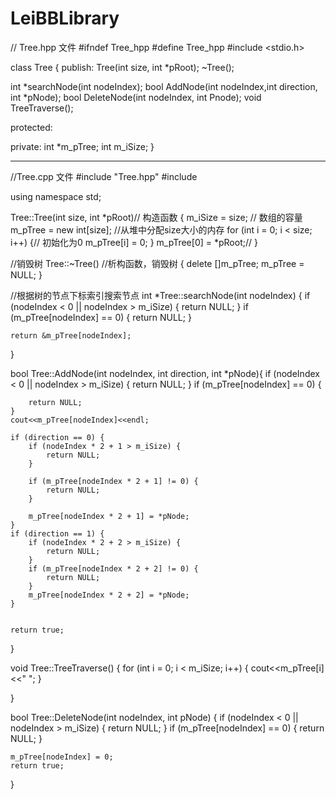 # LeiBBLibrary

// Tree.hpp 文件
#ifndef Tree_hpp
#define Tree_hpp
#include <stdio.h>

class Tree {
publish:
  Tree(int size, int *pRoot);
  ~Tree();
  
  int *searchNode(int nodeIndex);
  bool AddNode(int nodeIndex,int direction, int *pNode);
  bool DeleteNode(int nodeIndex, int Pnode);
  void TreeTraverse();
  
protected:

private:
  int *m_pTree;
  int m_iSize;
}

----------------------------------------------------------------------------
//Tree.cpp 文件
#include "Tree.hpp"
#include <iostream>

using namespace std;

Tree::Tree(int size, int *pRoot)// 构造函数
{
    m_iSize = size;                 // 数组的容量
    m_pTree = new int[size];        //从堆中分配size大小的内存
    for (int i = 0; i < size; i++) {// 初始化为0
        m_pTree[i] = 0;
    }
    m_pTree[0] = *pRoot;//
}

//销毁树
Tree::~Tree()       //析构函数，销毁树
{
    delete []m_pTree;
    m_pTree = NULL;
}

//根据树的节点下标索引搜索节点
int *Tree::searchNode(int nodeIndex)
{
    if (nodeIndex < 0 || nodeIndex > m_iSize) {
        return NULL;
    }
    if (m_pTree[nodeIndex] == 0) {
        return NULL;
    }
    
    return &m_pTree[nodeIndex];
}

bool Tree::AddNode(int nodeIndex, int direction, int *pNode){
    if (nodeIndex < 0 || nodeIndex > m_iSize) {
        return NULL;
    }
    if (m_pTree[nodeIndex] == 0) {
        
        return NULL;
    }
    cout<<m_pTree[nodeIndex]<<endl;
    
    if (direction == 0) {
        if (nodeIndex * 2 + 1 > m_iSize) {
            return NULL;
        }
        
        if (m_pTree[nodeIndex * 2 + 1] != 0) {
            return NULL;
        }
        
        m_pTree[nodeIndex * 2 + 1] = *pNode;
    }
    if (direction == 1) {
        if (nodeIndex * 2 + 2 > m_iSize) {
            return NULL;
        }
        if (m_pTree[nodeIndex * 2 + 2] != 0) {
            return NULL;
        }
        m_pTree[nodeIndex * 2 + 2] = *pNode;
    }
    
    
    return true;
}

void Tree::TreeTraverse()
{
    for (int i = 0; i < m_iSize; i++) {
        cout<<m_pTree[i]<<" ";
    }
    
}

bool Tree::DeleteNode(int nodeIndex, int pNode)
{
    if (nodeIndex < 0 || nodeIndex > m_iSize) {
        return NULL;
    }
    if (m_pTree[nodeIndex] == 0) {
        return NULL;
    }
    
    m_pTree[nodeIndex] = 0;
    return true;
}
